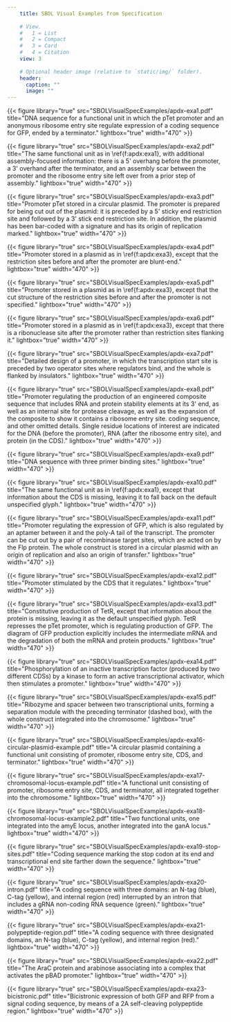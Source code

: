 ```yaml
---
    title: SBOL Visual Examples from Specification
    
    # View.
    #   1 = List
    #   2 = Compact
    #   3 = Card
    #   4 = Citation
    view: 3
    
    # Optional header image (relative to `static/img/` folder).
    header:
      caption: ""
      image: ""
---
```


{{< figure library="true" src="SBOLVisualSpecExamples/apdx-exa1.pdf" title="DNA sequence for a functional unit in which the pTet promoter and an anonymous ribosome entry site regulate expression of a coding sequence for GFP, ended by a terminator." lightbox="true" width="470" >}}

{{< figure library="true" src="SBOLVisualSpecExamples/apdx-exa2.pdf" title="The same functional unit as in \ref{f:apdx:exa1}, with additional assembly-focused information: there is a 5' overhang before the promoter, a 3' overhand after the terminator, and an assembly scar between the promoter and the ribosome entry site left over from a prior step of assembly." lightbox="true" width="470" >}}

{{< figure library="true" src="SBOLVisualSpecExamples/apdx-exa3.pdf" title="Promoter pTet stored in a circular plasmid. The promoter is prepared for being cut out of the plasmid: it is preceded by a 5' sticky end restriction site and followed by a 3' stick end restriction site.  In addition, the plasmid has been bar-coded with a signature and has its origin of replication marked." lightbox="true" width="470" >}}

{{< figure library="true" src="SBOLVisualSpecExamples/apdx-exa4.pdf" title="Promoter stored in a plasmid as in \ref{f:apdx:exa3}, except that the restriction sites before and after the promoter are blunt-end." lightbox="true" width="470" >}}

{{< figure library="true" src="SBOLVisualSpecExamples/apdx-exa5.pdf" title="Promoter stored in a plasmid as in \ref{f:apdx:exa3}, except that the cut structure of the restriction sites before and after the promoter is not specified." lightbox="true" width="470" >}}

{{< figure library="true" src="SBOLVisualSpecExamples/apdx-exa6.pdf" title="Promoter stored in a plasmid as in \ref{f:apdx:exa3}, except that there is a ribonuclease site after the promoter rather than restriction sites flanking it." lightbox="true" width="470" >}}

{{< figure library="true" src="SBOLVisualSpecExamples/apdx-exa7.pdf" title="Detailed design of a promoter, in which the transcription start site is preceded by two operator sites where regulators bind, and the whole is flanked by insulators." lightbox="true" width="470" >}}

{{< figure library="true" src="SBOLVisualSpecExamples/apdx-exa8.pdf" title="Promoter regulating the production of an engineered composite sequence that includes RNA and protein stability elements at its 3' end, as well as an internal site for protease cleavage, as well as the expansion of the composite to show it contains a ribosome entry site. coding sequence, and other omitted details.  Single residue locations of interest are indicated for the DNA (before the promoter), RNA (after the ribosome entry site), and protein (in the CDS)." lightbox="true" width="470" >}}

{{< figure library="true" src="SBOLVisualSpecExamples/apdx-exa9.pdf" title="DNA sequence with three primer binding sites." lightbox="true" width="470" >}}

{{< figure library="true" src="SBOLVisualSpecExamples/apdx-exa10.pdf" title="The same functional unit as in \ref{f:apdx:exa1}, except that information about the CDS is missing, leaving it to fall back on the default unspecified glyph." lightbox="true" width="470" >}}

{{< figure library="true" src="SBOLVisualSpecExamples/apdx-exa11.pdf" title="Promoter regulating the expression of GFP, which is also regulated by an aptamer between it and the poly-A tail of the transcript. The promoter can be cut out by a pair of recombinase target sites, which are acted on by the Flp protein.  The whole construct is stored in a circular plasmid with an origin of replication and also an origin of transfer." lightbox="true" width="470" >}}

{{< figure library="true" src="SBOLVisualSpecExamples/apdx-exa12.pdf" title="Promoter stimulated by the CDS that it regulates." lightbox="true" width="470" >}}

{{< figure library="true" src="SBOLVisualSpecExamples/apdx-exa13.pdf" title="Constitutive production of TetR, except that information about the protein is missing, leaving it as the default unspecified glyph. TetR represses the pTet promoter, which is regulating production of GFP.  The diagram of GFP production explicitly includes the intermediate mRNA and the degradation of both the mRNA and protein products." lightbox="true" width="470" >}}

{{< figure library="true" src="SBOLVisualSpecExamples/apdx-exa14.pdf" title="Phosphorylation of an inactive transcription factor (produced by two different CDSs) by a kinase to form an active transcriptional activator, which then stimulates a promoter." lightbox="true" width="470" >}}

{{< figure library="true" src="SBOLVisualSpecExamples/apdx-exa15.pdf" title="Ribozyme and spacer between two transcriptional units, forming a separation module with the preceding terminator (dashed box), with the whole construct integrated into the chromosome." lightbox="true" width="470" >}}

{{< figure library="true" src="SBOLVisualSpecExamples/apdx-exa16-circular-plasmid-example.pdf" title="A circular plasmid containing a functional unit consisting of promoter, ribosome entry site, CDS, and terminator." lightbox="true" width="470" >}}

{{< figure library="true" src="SBOLVisualSpecExamples/apdx-exa17-chromosomal-locus-example.pdf" title="A functional unit consisting of promoter, ribosome entry site, CDS, and terminator, all integrated together into the chromosome." lightbox="true" width="470" >}}

{{< figure library="true" src="SBOLVisualSpecExamples/apdx-exa18-chromosomal-locus-example2.pdf" title="Two functional units, one integrated into the amyE locus, another integrated into the ganA locus." lightbox="true" width="470" >}}

{{< figure library="true" src="SBOLVisualSpecExamples/apdx-exa19-stop-sites.pdf" title="Coding sequence marking the stop codon at its end and transcriptional end site farther down the sequence." lightbox="true" width="470" >}}

{{< figure library="true" src="SBOLVisualSpecExamples/apdx-exa20-intron.pdf" title="A coding sequence with three domains: an N-tag (blue), C-tag (yellow), and internal region (red) interrupted by an intron that includes a gRNA non-coding RNA sequence (green)." lightbox="true" width="470" >}}

{{< figure library="true" src="SBOLVisualSpecExamples/apdx-exa21-polypeptide-region.pdf" title="A coding sequence with three designated domains, an N-tag (blue), C-tag (yellow), and internal region (red)." lightbox="true" width="470" >}}

{{< figure library="true" src="SBOLVisualSpecExamples/apdx-exa22.pdf" title="The AraC protein and arabinose associating into a complex that activates the pBAD promoter." lightbox="true" width="470" >}}

{{< figure library="true" src="SBOLVisualSpecExamples/apdx-exa23-bicistronic.pdf" title="Bicistronic expression of both GFP and RFP from a signal coding sequence, by means of a 2A self-cleaving polypeptide region." lightbox="true" width="470" >}}

